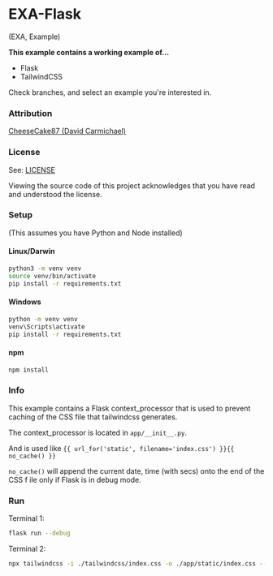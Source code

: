 # EXA-Flask

(EXA, Example)

**This example contains a working example of...**

- Flask
- TailwindCSS

Check branches, and select an example you're interested in.

### Attribution

[CheeseCake87 (David Carmichael)](https://github.com/CheeseCake87)

### License

See: [LICENSE](LICENSE)

Viewing the source code of this project acknowledges that you have read and understood the license.

### Setup

(This assumes you have Python and Node installed)

#### Linux/Darwin

```bash 
python3 -m venv venv
source venv/bin/activate
pip install -r requirements.txt
```

#### Windows

```bash
python -m venv venv
venv\Scripts\activate
pip install -r requirements.txt
```

#### npm

```bash
npm install
```

### Info

This example contains a Flask context_processor that
is used to prevent caching of the CSS file that
tailwindcss generates.

The context_processor is located in `app/__init__.py`.

And is used like `{{ url_for('static', filename='index.css') }}{{ no_cache() }}`

`no_cache()` will append the current date, time (with secs) onto the end of the CSS f
ile only if Flask is in debug mode.

### Run

Terminal 1:

```bash
flask run --debug
```

Terminal 2:

```bash
npx tailwindcss -i ./tailwindcss/index.css -o ./app/static/index.css --watch
```